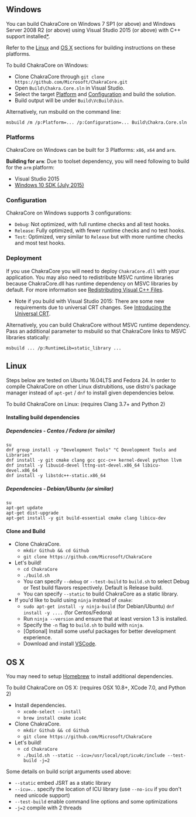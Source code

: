 ## Windows ##

You can build ChakraCore on Windows 7 SP1 (or above) and Windows Server 2008 R2
(or above) using Visual Studio 2015 (or above) with C++ support installed[*](#build_for_arm).

Refer to the [Linux](#linux) and [OS X](#os-x) sections for building instructions on these platforms.

To build ChakraCore on Windows:

* Clone ChakraCore through ```git clone https://github.com/Microsoft/ChakraCore.git```
* Open ```Build\Chakra.Core.sln``` in Visual Studio.
* Select the target [Platform](#platform) and [Configuration](#configuration) and build the solution.
* Build output will be under ```Build\VcBuild\bin```.

Alternatively, run msbuild on the command line:
```
msbuild /m /p:Platform=... /p:Configuration=... Build\Chakra.Core.sln
```

### Platforms ###

ChakraCore on Windows can be built for 3 Platforms: ```x86```, ```x64``` and ```arm```.

<a name="build_for_arm">**Building for `arm`**:</a> Due to toolset dependency, you will need following to build for the `arm` platform:
* Visual Studio 2015
* [Windows 10 SDK (July 2015)](https://developer.microsoft.com/en-us/windows/downloads/sdk-archive)

### Configuration ###

ChakraCore on Windows supports 3 configurations:
* ```Debug```: Not optimized, with full runtime checks and all test hooks.
* ```Release```: Fully optimized, with fewer runtime checks and no test hooks.
* ```Test```: Optimized, very similar to ```Release``` but with more runtime checks and most test hooks.

### Deployment ###

If you use ChakraCore you will need to deploy ```ChakraCore.dll``` with your application. You may also need to redistribute MSVC runtime libraries because ChakraCore.dll has runtime dependency on MSVC libraries by default. For more information see [Redistributing Visual C++ Files](https://msdn.microsoft.com/en-us/library/ms235299.aspx).
* Note if you build with Visual Studio 2015: There are some new requirements due to universal CRT changes. See [Introducing the Universal CRT](http://blogs.msdn.com/b/vcblog/archive/2015/03/03/introducing-the-universal-crt.aspx).

Alternatively, you can build ChakraCore without MSVC runtime dependency. Pass an additional parameter to msbuild so that ChakraCore links to MSVC libraries statically:
```
msbuild ... /p:RuntimeLib=static_library ...
```

## Linux ##

Steps below are tested on Ubuntu 16.04LTS and Fedora 24. In order to compile ChakraCore on other Linux distrubitions,
use distro's package manager instead of `apt-get` / `dnf` to install given dependencies below.

To build ChakraCore on Linux: (requires Clang 3.7+ and Python 2)

#### Installing build dependencies ####

##### Dependencies - Centos / Fedora (or similar) #####
```
su
dnf group install -y "Development Tools" "C Development Tools and Libraries"
dnf install -y git cmake clang gcc gcc-c++ kernel-devel python llvm
dnf install -y libuuid-devel lttng-ust-devel.x86_64 libicu-devel.x86_64
dnf install -y libstdc++-static.x86_64
```

##### Dependencies - Debian/Ubuntu (or similar) #####
```
su
apt-get update
apt-get dist-upgrade
apt-get install -y git build-essential cmake clang libicu-dev
```

#### Clone and Build ####
* Clone ChakraCore.
	* ```mkdir Github && cd Github```
	* ```git clone https://github.com/Microsoft/ChakraCore```
* Let's build!
	* ```cd ChakraCore```
	* ```./build.sh```
	* You can specify `--debug` or `--test-build` to `build.sh` to select Debug or Test build flavors respectively. Default is Release build.
	* You can specify `--static` to build ChakraCore as a static library.
* If you'd like to build using `ninja` instead of `cmake`:
	* ```sudo apt-get install -y ninja-build``` (for Debian/Ubuntu) ```dnf install -y ....``` (for Centos/Fedora)
	* Run `ninja --version` and ensure that at least version 1.3 is installed.
	* Specify the `-n` flag to `build.sh` to build with `ninja`.
   * [Optional] Install some useful packages for better development experience.
	* Download and install [VSCode](https://code.visualstudio.com/Docs/editor/setup#_linux).

## OS X ##

You may need to setup [Homebrew](http://brew.sh/) to install additional dependencies.

To build ChakraCore on OS X: (requires OSX 10.8+, XCode 7.0, and Python 2)

* Install dependencies.
	* ```xcode-select --install```
	* ```brew install cmake icu4c```
* Clone ChakraCore.
	* ```mkdir Github && cd Github```
	* ```git clone https://github.com/Microsoft/ChakraCore```
* Let's build!
	* ```cd ChakraCore```
	* ```./build.sh --static --icu=/usr/local/opt/icu4c/include --test-build -j=2```

Some details on build script arguments used above:

* ```--static``` embed JSRT as a static library
* ```--icu=..``` specify the location of ICU library (use `--no-icu` if you don't need unicode support)
* ```--test-build``` enable command line options and some optimizations
* ```-j=2``` compile with 2 threads
